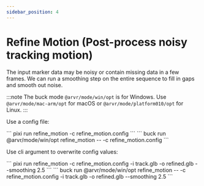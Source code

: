 ```yaml
---
sidebar_position: 4
---
```


# Refine Motion (Post-process noisy tracking motion)

The input marker data may be noisy or contain missing data in a few frames. We can run a smoothing step on the entire sequence to fill in gaps and smooth out noise.

<FbInternalOnly>

:::note
The buck mode `@arvr/mode/win/opt` is for Windows. Use `@arvr/mode/mac-arm/opt` for macOS or `@arvr/mode/platform010/opt` for Linux.
:::

</FbInternalOnly>

Use a config file:

<OssOnly>
```
pixi run refine_motion -c refine_motion.config
```
</OssOnly>

<FbInternalOnly>
```
buck run @arvr/mode/win/opt refine_motion -- -c refine_motion.config
```
</FbInternalOnly>

Use cli argument to overwrite config values:

<OssOnly>
```
pixi run refine_motion -c refine_motion.config -i track.glb -o refined.glb --smoothing 2.5
```
</OssOnly>

<FbInternalOnly>
```
buck run @arvr/mode/win/opt refine_motion -- -c refine_motion.config -i track.glb -o refined.glb --smoothing 2.5
```
</FbInternalOnly>
